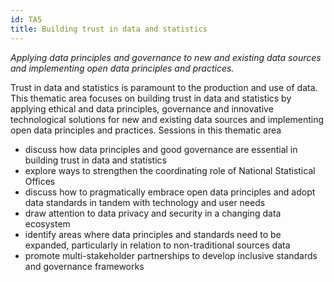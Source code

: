```yaml
---
id: TA5
title: Building trust in data and statistics
---
```


_Applying data principles and governance to new and existing data sources and
implementing open data principles and practices._

Trust in data and statistics is paramount to the production and use of data.
This thematic area focuses on building trust in data and statistics by applying
ethical and data principles, governance and innovative technological solutions
for new and existing data sources and implementing open data principles and
practices. Sessions in this thematic area

- discuss how data principles and good governance are essential in building
  trust in data and statistics
- explore ways to strengthen the coordinating role of National Statistical
  Offices
- discuss how to pragmatically embrace open data principles and adopt data
  standards in tandem with technology and user needs
- draw attention to data privacy and security in a changing data ecosystem
- identify areas where data principles and standards need to be expanded,
  particularly in relation to non-traditional sources data
- promote multi-stakeholder partnerships to develop inclusive standards and
  governance frameworks
